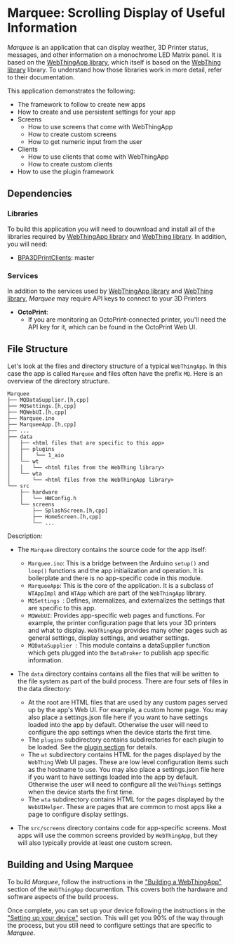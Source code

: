 
# Marquee: Scrolling Display of Useful Information

*Marquee* is an application that can display weather, 3D Printer status, messages, and other information on a monochrome LED Matrix panel. It is based on the [WebThingApp library](https://github.com/jpasqua/WebThingApp), which itself is based on the [WebThing library](https://github.com/jpasqua/WebThing) library. To understand how those libraries work in more detail, refer to their documentation. 

This application demonstrates the following:

* The framework to follow to create new apps
* How to create and use persistent settings for your app
* Screens
	* How to use screens that come with WebThingApp
	* How to create custom screens
	* How to get numeric input from the user
* Clients
	* How to use clients that come with WebThingApp
	* How to create custom clients
* How to use the plugin framework

## Dependencies

### Libraries

To build this application you will need to douwnload and install all of the libraries required by [WebThingApp library](https://github.com/jpasqua/WebThingApp) and [WebThing library](https://github.com/jpasqua/WebThing). In addition, you will need:

* [BPA3DPrintClients](https://github.com/jpasqua/BPA3DPClients): master


### Services

In addition to the services used by [WebThingApp library](https://github.com/jpasqua/WebThingApp) and [WebThing library](https://github.com/jpasqua/WebThing), *Marquee* may require API keys to connect to your 3D Printers

* **OctoPrint**:
	* If you are monitoring an OctoPrint-connected printer, you'll need the API key for it, which can be found in the OctoPrint Web UI.

<a name="structure"></a>
## File Structure 

Let's look at the files and directory structure of a typical `WebThingApp`. In this case the app is called `Marquee` and files often have the prefix `MQ`. Here is an overview of the directory structure.

````
Marquee
├── MQDataSupplier.[h,cpp]
├── MQSettings.[h,cpp]
├── MQWebUI.[h,cpp]
├── Marquee.ino
├── MarqueeApp.[h,cpp]
├── ...
├── data
│   ├── <html files that are specific to this app>
│   ├── plugins
│   │    └── 1_aio
│   └── wt
│   │   └── <html files from the WebThing library>
│   └── wta
│       └── <html files from the WebThingApp library>
└── src
    ├── hardware
    │   └── HWConfig.h
    └── screens
        ├── SplashScreen.[h,cpp]
        ├── HomeScreen.[h,cpp]
        └── ...
````

Description:

* The `Marquee` directory contains the source code for the app itself:

	* `Marquee.ino`: This is a bridge between the Arduino `setup()` and `loop()` functions and the app initialization and operation. It is boilerplate and there is no app-specific code in this module.
	* `MarqueeApp`: This is the core of the application. It is a subclass of `WTAppImpl` and `WTApp` which are part of the `WebThingApp` library.
	* `MQSettings `: Defines, internalizes, and externalizes the settings that are specific to this app.
	* `MQWebUI`: Provides app-specific web pages and functions. For example, the printer configuration page that lets your 3D printers and what to display. `WebThingApp` provides many other pages such as general settings, display settings, and weather settings.
	* `MQDataSupplier `: This module contains a dataSupplier function which gets plugged into the `DataBroker` to publish app specific information.
* The `data` directory contains contains all the files that will be written to the file system as part of the build process. There are four sets of files in the data directory:

	* At the root are HTML files that are used by any custom pages served up by the app's Web UI. For example, a custom home page. You may also place a settings.json file here if you want to have settings loaded into the app by default. Otherwise the user will need to configure the app settings when the device starts the first time.
	* The `plugins` subdirectory contains subdirectories for each plugin to be loaded. See the [plugin section](#plugins) for details.
	* The `wt` subdirectory contains HTML for the pages displayed by the `WebThing` Web UI pages. These are low level configuration items such as the hostname to use. You may also place a settings.json file here if you want to have settings loaded into the app by default. Otherwise the user will need to configure all the `WebThings` settings when the device starts the first time.
	* The `wta` subdirectory contains HTML for the pages displayed by the `WebUIHelper`. These are pages that are common to most apps like a page to configure display settings.


* The `src/screens` directory contains code for app-specific screens. Most apps will use the common screens provided by `WebThingApp`, but they will also typically provide at least one custom screen.

## Building and Using Marquee

To build *Marquee*, follow the instructions in the ["Building a WebThingApp"](../../README.md#building) section of the `WebThingApp` documention. This covers both the hardware and software aspects of the build process.

Once complete, you can set up your device following the instructions in the ["Setting up your device"](../../README.md#preparation) section. This will get you 90% of the way through the process, but you still need to configure settings that are specific to *Marquee*.

